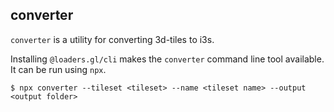 ## converter

`converter` is a utility for converting 3d-tiles to i3s.

Installing `@loaders.gl/cli` makes the `converter` command line tool available. It can be run using `npx`.

```
$ npx converter --tileset <tileset> --name <tileset name> --output <output folder>
```
